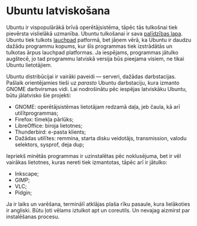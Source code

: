 # Ubuntu latviskošana

Ubuntu ir vispopulārākā brīvā operētājsistēma, tāpēc tās tulkošnai tiek pievērsta vislielākā uzmanība. Ubuntu tulkošanai ir sava [palīdzības lapa](https://help.launchpad.net/Translations). Ubuntu tiek tulkots [lauchpad](https://translations.launchpad.net/ubuntu/) patformā, bet jāņem vērā, ka Ubuntu ir daudzu dažādu programmu kopums, kur šīs programmas tiek izstrādātās un tulkotas ārpus lauchpad platformas. Ja iespējams, programmas jātulko augštecē, jo tad programmu latviskā versija būs pieejama visiem, ne tikai Ubuntu lietotājiem.

Ubuntu distribūcijai ir vairāki paveidi — serveri, dažādas darbstacijas. Pašlaik orientējamies tieši uz *parasto* Ubuntu darbstaciju, kura izmanto GNOME darbvirsmas vidi. Lai nodrošinātu pēc iespējas latviskāku Ubuntu, būtu jālatvisko šie projekti:

* GNOME: operētājsistēmas lietotājam redzamā daļa, jeb čaula, kā arī utilītprogrammas;
* Firefox: tīmekļa pārlūks;
* LibreOffice: biroja lietotnes;
* Thunderbird: e-pasta klients;
* Dažādas utilītes: remmina, starta disku veidotājs, transmission, valodu selektors, sysprof, deja dup;

Iepriekš minētās programmas ir uzinstalētas pēc noklusējuma, bet ir vēl vairākas lietotnes, kuras nereti tiek izmantotas, tāpēc arī ir jātulko:

* Inkscape;
* GIMP;
* VLC;
* Pidgin;

Ja ir laiks un varēšana, terminālī atklājas plaša rīku pasaule, kura lielākoties ir angliski. Būtu ļoti vēlams iztulkot apt un coreutils. Un nevajag aizmirst par instalēšanas procesu.
